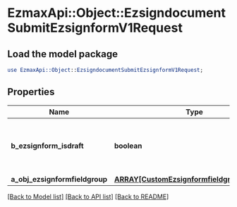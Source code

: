 # EzmaxApi::Object::EzsigndocumentSubmitEzsignformV1Request

## Load the model package
```perl
use EzmaxApi::Object::EzsigndocumentSubmitEzsignformV1Request;
```

## Properties
Name | Type | Description | Notes
------------ | ------------- | ------------- | -------------
**b_ezsignform_isdraft** | **boolean** | Whether the Ezsignform submitted is a draft or not. | 
**a_obj_ezsignformfieldgroup** | [**ARRAY[CustomEzsignformfieldgroupRequest]**](CustomEzsignformfieldgroupRequest.md) |  | 

[[Back to Model list]](../README.md#documentation-for-models) [[Back to API list]](../README.md#documentation-for-api-endpoints) [[Back to README]](../README.md)


